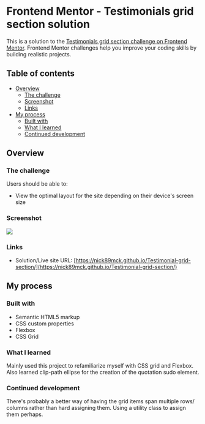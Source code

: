 # Frontend Mentor - Testimonials grid section solution

This is a solution to the [Testimonials grid section challenge on Frontend Mentor](https://www.frontendmentor.io/challenges/testimonials-grid-section-Nnw6J7Un7). Frontend Mentor challenges help you improve your coding skills by building realistic projects. 

## Table of contents

- [Overview](#overview)
  - [The challenge](#the-challenge)
  - [Screenshot](#screenshot)
  - [Links](#links)
- [My process](#my-process)
  - [Built with](#built-with)
  - [What I learned](#what-i-learned)
  - [Continued development](#continued-development)
  

## Overview

### The challenge

Users should be able to:

- View the optimal layout for the site depending on their device's screen size

### Screenshot

![](./images/screenshot.png)


### Links

- Solution/Live site URL: [https://nick89mck.github.io/Testimonial-grid-section/](https://nick89mck.github.io/Testimonial-grid-section/)

## My process

### Built with

- Semantic HTML5 markup
- CSS custom properties
- Flexbox
- CSS Grid


### What I learned

Mainly used this project to refamiliarize myself with CSS grid and Flexbox. Also learned clip-path ellipse for the creation of the quotation sudo element.

### Continued development

There's probably a better way of having the grid items span multiple rows/ columns rather than hard assigning them. Using a utility class to assign them perhaps.

